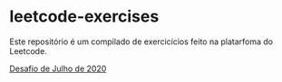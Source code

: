 # leetcode-exercises

Este repositório é um compilado de exercicícios feito na platarfoma do Leetcode.

[Desafio de Julho de 2020](https://leetcode.com/explore/featured/card/july-leetcoding-challenge/)

